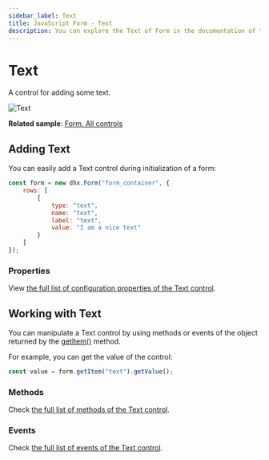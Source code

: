 ```yaml
---
sidebar_label: Text
title: JavaScript Form - Text 
description: You can explore the Text of Form in the documentation of the DHTMLX JavaScript UI library. Browse developer guides and API reference, try out code examples and live demos, and download a free 30-day evaluation version of DHTMLX Suite.
---
```


# Text

A control for adding some text.

![Text](../assets/form/form_text.png)

**Related sample**: [Form. All controls](https://snippet.dhtmlx.com/ikyyekxq)

## Adding Text

You can easily add a Text control during initialization of a form:

~~~js
const form = new dhx.Form("form_container", {
    rows: [
        {
            type: "text",
            name: "text",
            label: "text",                        
            value: "I am a nice text"
        }
    ]
});
~~~

### Properties

View [the full list of configuration properties of the Text control](form/api/text/api_text_properties.md).

## Working with Text

You can manipulate a Text control by using methods or events of the object returned by the [getItem()](form/api/form_getitem_method.md) method.

For example, you can get the value of the control:

~~~js
const value = form.getItem("text").getValue();
~~~

### Methods

Check [the full list of methods of the Text control](form/api/api_overview.md#text-methods).

### Events

Check [the full list of events of the Text control](form/api/api_overview.md#text-events).
